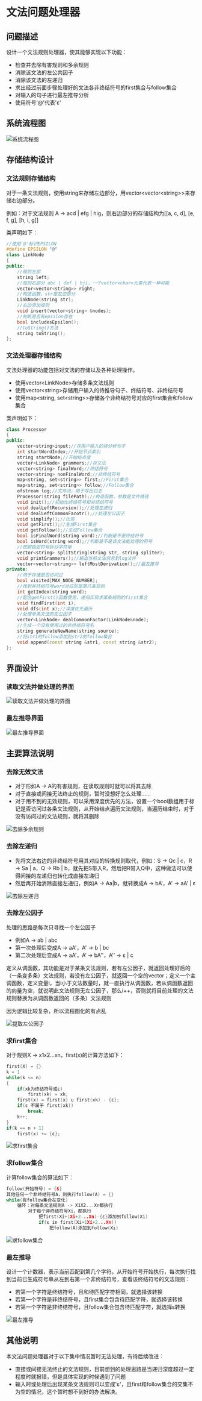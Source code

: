 # 文法问题处理器

## 问题描述

设计一个文法规则处理器，使其能够实现以下功能：

+ 检查并去除有害规则和多余规则
+ 消除该文法的左公共因子
+ 消除该文法的左递归
+ 求出经过前面步骤处理好的文法各非终结符号的first集合与follow集合
+ 对输入的句子进行最左推导分析
+ 使用符号'@'代表'ε'



## 系统流程图

![系统流程图](https://gitee.com/dzcgood/img-bed/raw/master/img/%E6%B5%81%E7%A8%8B%E5%9B%BE.jpg)



## 存储结构设计

### 文法规则存储结构

对于一条文法规则，使用string来存储左边部分，用vector\<vector\<string\>\>来存储右边部分。

例如：对于文法规则 A -> acd | efg | hig，则右边部分的存储结构为[[a, c, d], [e, f, g], [h, i, g]]

类声明如下：

```c++
//使用'@'标识EPSILON
#define EPSILON "@"
class LinkNode
{
public:
    //规则左部
    string left;
    //规则右部分 abc | def | hji，一个vector<char>元素代表一种可能
    vector<vector<string>> right;
    //构造函数，str是左边部分
    LinkNode(string str);
    //右边添加规则
    void insert(vector<string> &nodes);
    //判断是否有epsilon存在
    bool includesEpsilon();
    //toString()方法
    string toString();
};
```



### 文法处理器存储结构

文法处理器的功能包括对文法的存储以及各种处理操作。

+ 使用vector\<LinkNode>存储多条文法规则
+ 使用vector\<string>存储用户输入的待推导句子、终结符号、非终结符号
+ 使用map<string, set<string\>\>存储各个非终结符号对应的first集合和follow集合

类声明如下：

```c++
class Processor
{
public:
    vector<string>input;//存用户输入的待分析句子
    int startWordIndex;//开始节点索引    
    string startNode;//开始结点值   
    vector<LinkNode> grammers;//存文法   
    vector<string> finalWord;//终结符号
    vector<string> nonFinalWord;//非终结符号   
    map<string, set<string>> first;//First集合   
    map<string, set<string>> follow;//Follow集合   
    ofstream log;//文件流，用于写出日志   
    Processor(string filePath);//构造函数，参数是文件路径 
    void init();//初始化终结符号和非终结符号    
    void dealLeftRecursion();//处理左递归   
    void dealLeftCommonFacotr();//处理左公因子 
    void simplify();//化简 
    void getFirst();//生成First集合   
    void getFollow();//生成Follow集合   
    bool isFinalWord(string word);//判断是不是终结符号  
    bool isWord(string word);//判断是不是该文法能处理的符号
    //按照指定符号拆分字符串
    vector<string> splitString(string str, string spliter);  
    void printGrammers();//输出当前文法信息到log文件   
    vector<vector<string>> leftMostDerivation();//最左推导
private:
    //用于存储是否访问过
    bool visited[MAX_NODE_NUMBER];
    //找到非终结符号word对应的是第几条规则
    int getIndex(string word);
    //配合getFirst()函数使用，递归实现求某条规则的first集合
    void findFirst(int i);
    void dfs(int x);//深度优先遍历
    //处理单条文法的左公因子
    vector<LinkNode> dealCommonFactor(LinkNode&node);
    //生成一个没有使用过的非终结符号名
    string generateNewName(string source);
    //将str1的follow添加到str2的follow集合
    void append(const string &str1, const string &str2);
};

```



## 界面设计

### 读取文法并做处理的界面

![读取文法并做处理的界面](https://gitee.com/dzcgood/img-bed/raw/master/img/image-20211126170426459.png)



### 最左推导界面

![最左推导界面](https://gitee.com/dzcgood/img-bed/raw/master/img/image-20211126170501759.png)



## 主要算法说明

### 去除无效文法

+ 对于形如A -> A的有害规则，在读取规则时就可以将其去除
+ 对于直接或间接无法终止的规则，暂时没想好怎么处理……
+ 对于用不到的无效规则，可以采用深度优先的方法，设置一个bool数组用于标记是否访问过各条文法规则，从开始结点遍历文法规则，当遍历结束时，对于没有访问过的文法规则，就将其删除

![去除多余规则](https://gitee.com/dzcgood/img-bed/raw/master/img/%E5%8E%BB%E9%99%A4%E5%A4%9A%E4%BD%99%E8%A7%84%E5%88%99.jpg)



### 去除左递归

+ 先将文法右边的非终结符号用其对应的转换规则取代，例如：S -> Qc | c，R -> Sa | a，Q -> Rb | b，就先把S带入R，然后把R带入Q中，这种做法可以使得间接的左递归也转化成直接左递归
+ 然后再开始消除直接左递归，例如A -> Aa|b，就转换成A -\> bA‘，A' -> aA’ | ε

![去除左递归](https://gitee.com/dzcgood/img-bed/raw/master/img/%E5%8E%BB%E9%99%A4%E5%B7%A6%E9%80%92%E5%BD%92.jpg)



### 去除左公因子

处理的思路是每次只寻找一个左公因子

+ 例如A -> ab | abc
+ 第一次处理后变成A -> aA'，A' -> b | bc
+ 第二次处理后变成A -> aA'，A‘ -> bA''，A’‘ -> ε | c

定义从调函数，其功能是对于某条文法规则，若有左公因子，就返回处理好后的（一条变多条）文法规则，若没有左公因子，就返回一个空的vector；定义一个主调函数，定义变量i，当i小于文法数量时，就一直执行从调函数，若从调函数返回的向量为空，就说明此文法规则无左公因子，那么i++，否则就将目前处理的文法规则替换为从调函数返回的（多条）文法规则

因为逻辑比较复杂，所以流程图化的有点乱

![提取左公因子](https://gitee.com/dzcgood/img-bed/raw/master/img/%E6%8F%90%E5%8F%96%E5%B7%A6%E5%85%AC%E5%9B%A0%E5%AD%90.jpg)



### 求first集合

对于规则X -> x1x2...xn，first(x)的计算方法如下：

```c++
first(X) = {}
k = 1
while(k <= n)
{
	if(xk为终结符号或ε)
        first(xk) = xk;
    first(x) = first(x) ∪ first(xk) - {ε};
    if(ε 不属于 first(xk))
        break;
    k++;
} 
if(k == n + 1)
    first(x) += {ε};
```

![求first集合](https://gitee.com/dzcgood/img-bed/raw/master/img/%E6%B1%82first%E9%9B%86%E5%90%88.jpg)



### 求follow集合

计算follow集合的算法如下：

```c++
follow(开始符号) = {$}
其他任何一个非终结符号A，则执行follow(A) = {}
while(有follow集合在变化)
    循环：对每条文法规则A -> X1X2...Xn都执行
    	对于每个非终结符号Xi，都执行
    		把first(Xi+1Xi+2...Xn)-{ε}添加到follow(Xi)
    		if(ε in first(Xi+1Xi+2...Xn))
                把follow(A)添加到follow(Xi)
```

![求follow集合](https://gitee.com/dzcgood/img-bed/raw/master/img/%E6%B1%82follow%E9%9B%86%E5%90%88.jpg)



### 最左推导

设计一个计数器，表示当前匹配到第几个字符。从开始符号开始执行，每次执行找到当前已生成符号串从左到右第一个非终结符号，查看该终结符号的文法规则：

+ 若第一个字符是终结符号，且和待匹配字符相同，就选择该转换
+ 若第一个字符是非终结符号，且first集合包含待匹配字符，就选择该转换
+ 若第一个字符是非终结符号，且follow集合包含待匹配字符，就选择ε转换

![最左推导](https://gitee.com/dzcgood/img-bed/raw/master/img/%E6%9C%80%E5%B7%A6%E6%8E%A8%E5%AF%BC.jpg)



## 其他说明

本文法问题处理器对于以下集中情况暂时无法处理，有待后续改进：

+ 直接或间接无法终止的文法规则，目前想到的处理思路是当递归深度超过一定程度时就报错，但是具体实现的时候遇到了问题
+ 输入时或处理后出现某条文法规则可以变成'ε'，且first和follow集合的交集不为空的情况，这个暂时想不到好的办法解决。



